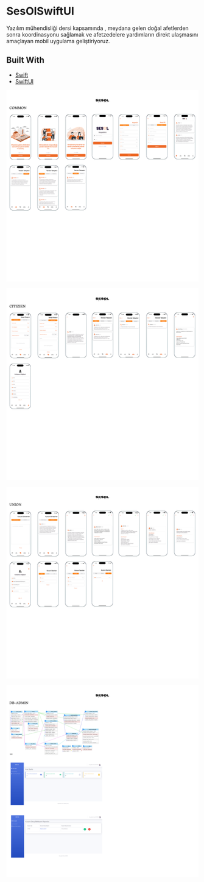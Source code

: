 # SesOlSwiftUI
Yazılım mühendisliği dersi kapsamında , meydana gelen doğal afetlerden sonra koordinasyonu sağlamak ve afetzedelere yardımların direkt ulaşmasını amaçlayan mobil uygulama geliştiriyoruz.

## Built With
- [Swift](https://developer.apple.com/swift/)
- [SwiftUI](https://developer.apple.com/xcode/swiftui/)

<p>
  <img src="preview/SesOl-Common.png"/>
</p>

<p>
  <img src="preview/SesO-Citizien.png"/>
</p>

<p>
  <img src="preview/SesOl-Union.png"/>
</p>

<p>
  <img src="preview/SesOl-Db.png"/>
</p>
